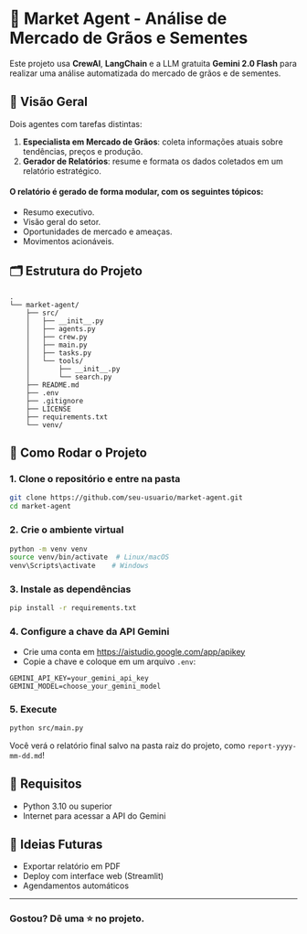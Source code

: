 # 🌽 Market Agent - Análise de Mercado de Grãos e Sementes

Este projeto usa **CrewAI**, **LangChain** e a LLM gratuita **Gemini 2.0 Flash** para realizar uma análise automatizada do mercado de grãos e de sementes.

## 🧠 Visão Geral

Dois agentes com tarefas distintas:

1. **Especialista em Mercado de Grãos**: coleta informações atuais sobre tendências, preços e produção.
2. **Gerador de Relatórios**: resume e formata os dados coletados em um relatório estratégico.

#### O relatório é gerado de forma modular, com os seguintes tópicos:

- Resumo executivo.
- Visão geral do setor.
- Oportunidades de mercado e ameaças.
- Movimentos acionáveis.

## 🗂️ Estrutura do Projeto

```
.
└── market-agent/
    ├── src/
    │   ├── __init__.py
    │   ├── agents.py
    │   ├── crew.py
    │   ├── main.py
    │   ├── tasks.py
    │   └── tools/
    │       ├── __init__.py
    │       └── search.py
    ├── README.md
    ├── .env
    ├── .gitignore
    ├── LICENSE
    ├── requirements.txt
    └── venv/
```

## 🚀 Como Rodar o Projeto

### 1. Clone o repositório e entre na pasta

```bash
git clone https://github.com/seu-usuario/market-agent.git
cd market-agent
```

### 2. Crie o ambiente virtual

```bash
python -m venv venv
source venv/bin/activate  # Linux/macOS
venv\Scripts\activate    # Windows
```

### 3. Instale as dependências

```bash
pip install -r requirements.txt
```

### 4. Configure a chave da API Gemini

- Crie uma conta em https://aistudio.google.com/app/apikey
- Copie a chave e coloque em um arquivo `.env`:

```
GEMINI_API_KEY=your_gemini_api_key
GEMINI_MODEL=choose_your_gemini_model
```

### 5. Execute

```bash
python src/main.py
```

Você verá o relatório final salvo na pasta raiz do projeto, como `report-yyyy-mm-dd.md`!

## 📌 Requisitos

- Python 3.10 ou superior
- Internet para acessar a API do Gemini

## 🔮 Ideias Futuras

- Exportar relatório em PDF
- Deploy com interface web (Streamlit)
- Agendamentos automáticos

---

### Gostou? Dê uma ⭐ no projeto.
